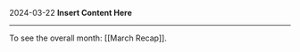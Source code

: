 2024-03-22
__Insert Content Here__
_______________________
To see the overall month: [[March Recap]].